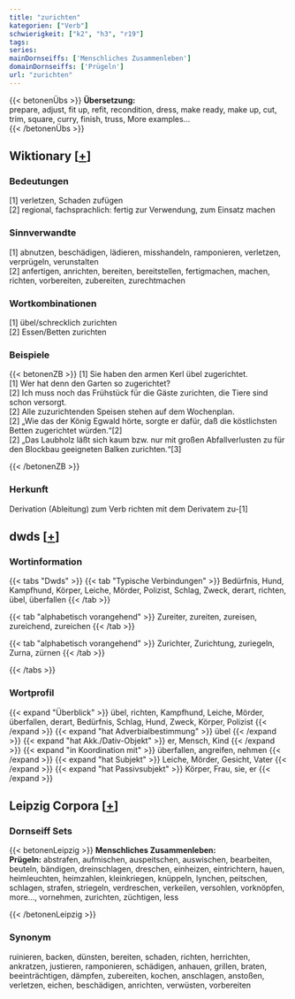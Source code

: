 ```yaml
---
title: "zurichten"
kategorien: ["Verb"]
schwierigkeit: ["k2", "h3", "r19"]
tags:
series:
mainDornseiffs: ['Menschliches Zusammenleben']
domainDornseiffs: ['Prügeln']
url: "zurichten"
---
```


{{< betonenÜbs >}}
**Übersetzung:**  
prepare, adjust, fit up, refit, recondition, dress, make ready, make up, cut, trim, square, curry, finish, truss, More examples...  
{{< /betonenÜbs >}}

## Wiktionary [[+](https://de.wiktionary.org/wiki/zurichten)]

### Bedeutungen
[1] verletzen, Schaden zufügen  
[2] regional, fachsprachlich: fertig zur Verwendung, zum Einsatz machen  

### Sinnverwandte
[1] abnutzen, beschädigen, lädieren, misshandeln, ramponieren, verletzen, verprügeln, verunstalten  
[2] anfertigen, anrichten, bereiten, bereitstellen, fertigmachen, machen, richten, vorbereiten, zubereiten, zurechtmachen  

### Wortkombinationen
[1] übel/schrecklich zurichten  
[2] Essen/Betten zurichten  

### Beispiele
{{< betonenZB >}}
[1] Sie haben den armen Kerl übel zugerichtet.  
[1] Wer hat denn den Garten so zugerichtet?  
[2] Ich muss noch das Frühstück für die Gäste zurichten, die Tiere sind schon versorgt.  
[2] Alle zuzurichtenden Speisen stehen auf dem Wochenplan.  
[2] „Wie das der König Egwald hörte, sorgte er dafür, daß die köstlichsten Betten zugerichtet würden.“[2]  
[2] „Das Laubholz läßt sich kaum bzw. nur mit großen Abfallverlusten zu für den Blockbau geeigneten Balken zurichten.“[3]  

{{< /betonenZB >}}
### Herkunft
Derivation (Ableitung) zum Verb richten mit dem Derivatem zu-[1]  



## dwds [[+](https://www.dwds.de/wb/zurichten)]

### Wortinformation
{{< tabs "Dwds" >}}
{{< tab "Typische Verbindungen" >}}
Bedürfnis, Hund, Kampfhund, Körper, Leiche, Mörder, Polizist, Schlag, Zweck, derart, richten, übel, überfallen
{{< /tab >}}

{{< tab "alphabetisch vorangehend" >}}
Zureiter, zureiten, zureisen, zureichend, zureichen
{{< /tab >}}

{{< tab "alphabetisch vorangehend" >}}
Zurichter, Zurichtung, zuriegeln, Zurna, zürnen
{{< /tab >}}

{{< /tabs >}}

### Wortprofil
{{< expand "Überblick" >}} übel, richten, Kampfhund, Leiche, Mörder, überfallen, derart, Bedürfnis, Schlag, Hund, Zweck, Körper, Polizist {{< /expand >}}
{{< expand "hat Adverbialbestimmung" >}} übel {{< /expand >}}
{{< expand "hat Akk./Dativ-Objekt" >}} er, Mensch, Kind {{< /expand >}}
{{< expand "in Koordination mit" >}} überfallen, angreifen, nehmen {{< /expand >}}
{{< expand "hat Subjekt" >}} Leiche, Mörder, Gesicht, Vater {{< /expand >}}
{{< expand "hat Passivsubjekt" >}} Körper, Frau, sie, er {{< /expand >}}

## Leipzig Corpora [[+](https://corpora.uni-leipzig.de/en/res?word=zurichten&corpusId=deu_newscrawl-public_2018)]

### Dornseiff Sets
{{< betonenLeipzig >}}
**Menschliches Zusammenleben:**  
**Prügeln:** abstrafen, aufmischen, auspeitschen, auswischen, bearbeiten, beuteln, bändigen, dreinschlagen, dreschen, einheizen, eintrichtern, hauen, heimleuchten, heimzahlen, kleinkriegen, knüppeln, lynchen, peitschen, schlagen, strafen, striegeln, verdreschen, verkeilen, versohlen, vorknöpfen, more..., vornehmen, zurichten, züchtigen, less  

{{< /betonenLeipzig >}}

### Synonym
ruinieren, backen, dünsten, bereiten, schaden, richten, herrichten, ankratzen, justieren, ramponieren, schädigen, anhauen, grillen, braten, beeinträchtigen, dämpfen, zubereiten, kochen, anschlagen, anstoßen, verletzen, eichen, beschädigen, anrichten, verwüsten, vorbereiten

